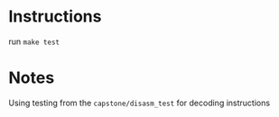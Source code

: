 # Instructions 
run `make test`

# Notes 
Using testing from the `capstone/disasm_test` for decoding instructions
